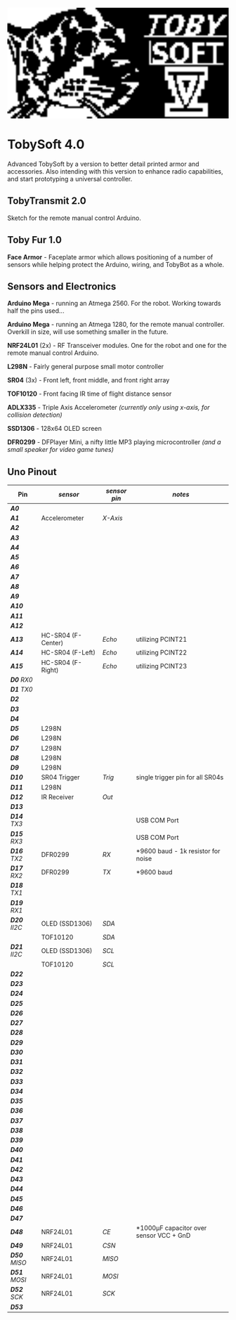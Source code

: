[<img src="https://raw.githubusercontent.com/simplegr33n/RoboDuino/master/_assets/TS4.bmp" width="600">](https://github.com/simplegr33n/RoboDuino/tree/master/TobySoft_4)

# TobySoft 4.0

Advanced TobySoft by a version to better detail printed armor and accessories. Also intending with this version to enhance radio capabilities, and start prototyping a universal controller.

## TobyTransmit 2.0

Sketch for the remote manual control Arduino.

## Toby Fur 1.0

**Face Armor** - Faceplate armor which allows positioning of a number of sensors while helping protect the Arduino, wiring, and TobyBot as a whole.

## Sensors and Electronics

**Arduino Mega** - running an Atmega 2560. For the robot. Working towards half the pins used...

**Arduino Mega** - running an Atmega 1280, for the remote manual controller. Overkill in size, will use something smaller in the future.

**NRF24L01** (2x) - RF Transceiver modules. One for the robot and one for the remote manual control Arduino.

**L298N** - Fairly general purpose small motor controller

**SR04** (3x) - Front left, front middle, and front right array

**TOF10120** - Front facing IR time of flight distance sensor

**ADLX335** - Triple Axis Accelerometer _(currently only using x-axis, for collision detection)_

**SSD1306** - 128x64 OLED screen

**DFR0299** - DFPlayer Mini, a nifty little MP3 playing microcontroller _(and a small speaker for video game tunes)_

## Uno Pinout

| Pin              | _sensor_           | _sensor pin_ | _notes_                                  |
| ---------------- | ------------------ | ------------ | ---------------------------------------- |
| **_A0_**         |                    |              |
| **_A1_**         | Accelerometer      | _X-Axis_     |
| **_A2_**         |                    |              |
| **_A3_**         |                    |              |
| **_A4_**         |                    |              |
| **_A5_**         |                    |              |
| **_A6_**         |                    |              |
| **_A7_**         |                    |              |
| **_A8_**         |                    |              |
| **_A9_**         |                    |              |
| **_A10_**        |                    |              |
| **_A11_**        |                    |              |
| **_A12_**        |                    |              |
| **_A13_**        | HC-SR04 (F-Center) | _Echo_       | utilizing PCINT21                        |
| **_A14_**        | HC-SR04 (F-Left)   | _Echo_       | utilizing PCINT22                        |
| **_A15_**        | HC-SR04 (F-Right)  | _Echo_       | utilizing PCINT23                        |
| **_D0_** _RX0_   |                    |              |
| **_D1_** _TX0_   |                    |              |
| **_D2_**         |                    |              |
| **_D3_**         |                    |              |
| **_D4_**         |                    |              |
| **_D5_**         | L298N              |              |
| **_D6_**         | L298N              |              |
| **_D7_**         | L298N              |              |
| **_D8_**         | L298N              |              |
| **_D9_**         | L298N              |              |
| **_D10_**        | SR04 Trigger       | _Trig_       | single trigger pin for all SR04s         |
| **_D11_**        | L298N              |              |
| **_D12_**        | IR Receiver        | _Out_        |
| **_D13_**        |                    |              |
| **_D14_** _TX3_  |                    |              | USB COM Port                             |
| **_D15_** _RX3_  |                    |              | USB COM Port                             |
| **_D16_** _TX2_  | DFR0299            | _RX_         | \*9600 baud - 1k resistor for noise      |
| **_D17_** _RX2_  | DFR0299            | _TX_         | \*9600 baud                              |
| **_D18_** _TX1_  |                    |              |
| **_D19_** _RX1_  |                    |              |
| **_D20_** _II2C_ | OLED (SSD1306)     | _SDA_        |
|                  | TOF10120           | _SDA_        |
| **_D21_** _II2C_ | OLED (SSD1306)     | _SCL_        |
|                  | TOF10120           | _SCL_        |
| **_D22_**        |                    |              |
| **_D23_**        |                    |              |
| **_D24_**        |                    |              |
| **_D25_**        |                    |              |
| **_D26_**        |                    |              |
| **_D27_**        |                    |              |
| **_D28_**        |                    |              |
| **_D29_**        |                    |              |
| **_D30_**        |                    |              |
| **_D31_**        |                    |              |
| **_D32_**        |                    |              |
| **_D33_**        |                    |              |
| **_D34_**        |                    |              |
| **_D35_**        |                    |              |
| **_D36_**        |                    |              |
| **_D37_**        |                    |              |
| **_D38_**        |                    |              |
| **_D39_**        |                    |              |
| **_D40_**        |                    |              |
| **_D41_**        |                    |              |
| **_D42_**        |                    |              |
| **_D43_**        |                    |              |
| **_D44_**        |                    |              |
| **_D45_**        |                    |              |
| **_D46_**        |                    |              |
| **_D47_**        |                    |              |
| **_D48_**        | NRF24L01           | _CE_         | \*1000µF capacitor over sensor VCC + GnD |
| **_D49_**        | NRF24L01           | _CSN_        |
| **_D50_** _MISO_ | NRF24L01           | _MISO_       |
| **_D51_** _MOSI_ | NRF24L01           | _MOSI_       |
| **_D52_** _SCK_  | NRF24L01           | _SCK_        |
| **_D53_**        |                    |              |
